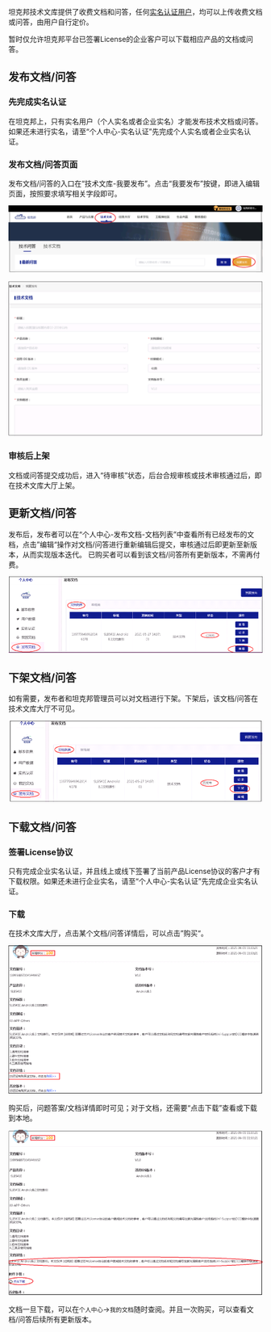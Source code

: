 
坦克邦技术文库提供了收费文档和问答，任何[实名认证用户](/registration#实名认证及开通电子账户)，均可以上传收费文档或问答，由用户自行定价。

暂时仅允许坦克邦平台已签署License的企业客户可以下载相应产品的文档或问答。

## 发布文档/问答

### 先完成实名认证

在坦克邦上，只有实名用户（个人实名或者企业实名）才能发布技术文档或问答。如果还未进行实名，请至“个人中心-实名认证”先完成个人实名或者企业实名认证。

### 发布文档/问答页面

发布文档/问答的入口在“技术文库-我要发布”。点击“我要发布”按键，即进入编辑页面，按照要求填写相关字段即可。

![](techdoc.assets/fabu1.png)



![](techdoc.assets/fabu2.png)



### 审核后上架

文档或问答提交成功后，进入“待审核”状态，后台合规审核或技术审核通过后，即在技术文库大厅上架。



## 更新文档/问答

发布后，发布者可以在“个人中心-发布文档-文档列表”中查看所有已经发布的文档，点击”编辑“操作对文档/问答进行重新编辑后提交，审核通过后即更新至新版本，从而实现版本迭代。
已购买者可以看到该文档/问答所有更新版本，不需再付费。

![](techdoc.assets/gengxin1.png)



## 下架文档/问答

如有需要，发布者和坦克邦管理员可以对文档进行下架。下架后，该文档/问答在技术文库大厅不可见。

![](techdoc.assets/xiajia1.png)



## 下载文档/问答

### 签署License协议

只有完成企业实名认证，并且线上或线下签署了当前产品License协议的客户才有下载权限。如果还未进行企业实名，请至“个人中心-实名认证”先完成企业实名认证。



### 下载

在技术文库大厅，点击某个文档/问答详情后，可以点击”购买“。

![](techdoc.assets/xiazai1.png)



购买后，问题答案/文档详情即时可见；对于文档，还需要“点击下载”查看或下载到本地。

![](techdoc.assets/xiazai2.png)



文档一旦下载，可以在`个人中心`->`我的文档`随时查阅。并且一次购买，可以查看文档/问答后续所有更新版本。

